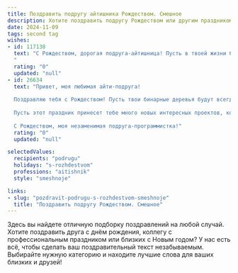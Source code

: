 ```yaml
---
title: Поздравить подругу айтишника Рождеством. Смешное
description: Хотите поздравить подругу Рождеством или другим праздником? Наш ИИ создаст незабываемое поздравление, а вы обязательно выделитесь среди других.  
date: 2024-11-09
tags: second tag
wishes:
- id: 117138
  text: "С Рождеством, дорогая подруга-айтишница! Пусть в твоей жизни будет столько же стабильности, сколько у тебя обычно памяти на рабочем компьютере (шутка!). Желаю тебе в Новом году  не только удачных коммитов, но и счастливых моментов, которые не придётся дебажить до утра! Пусть твой код жизни будет безупречным, а праздник — залипательным!  Счастья, любви и чтобы баги обходили тебя стороной!
  "
  rating: "0"
  updated: "null"
- id: 26634
  text: "Привет, моя любимая айти-подруга!
  
  Поздравляю тебя с Рождеством! Пусть твои бинарные деревья будут всегда сбалансированы, а твои коды – без багов. Пусть твои сервера никогда не упадут, а твои алгоритмы всегда найдут самый короткий путь к счастью. И да пребудет с тобой сила CTRL+Z!
  
  Пусть этот праздник принесет тебе много новых интересных проектов, которые ты сможешь реализовать с легкостью, как будто ты пишешь \"Hello, World!\" на любом языке программирования. И пусть твои SQL-запросы всегда возвращают только самые нужные данные!
  
  С Рождеством, моя незаменимая подруга-программистка!"
  rating: "0"
  updated: "null"

selectedValues:
  recipients: "podrugu"
  holidays: "s-rozhdestvom"
  professions: "aitishnik"
  style: "smeshnoje"

links:
- slug: "pozdravit-podrugu-s-rozhdestvom-smeshnoje"
  title: "Поздравить подругу Рождеством. Смешное"
---
```


Здесь вы найдете отличную подборку поздравлений на любой случай.
Хотите поздравить друга с днём рождения, коллегу с профессиональным праздником или близких с Новым годом? У нас есть всё, чтобы сделать ваш поздравительный текст незабываемым. Выбирайте нужную категорию и находите лучшие слова для ваших близких и друзей!
